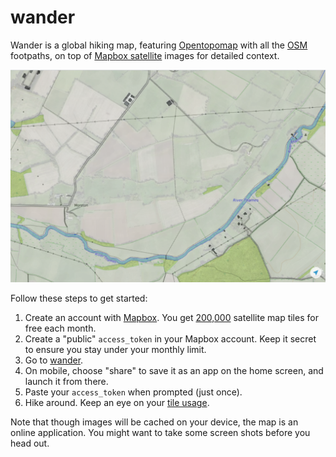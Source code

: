 # wander
Wander is a global hiking map, featuring [Opentopomap](https://opentopomap.org/about)
with all the [OSM](https://www.openstreetmap.org) footpaths,
on top of [Mapbox satellite](https://www.mapbox.com/maps/satellite/) images for detailed context.

![Screenshot](screenshot.png)

Follow these steps to get started:

1. Create an account with [Mapbox](https://www.mapbox.com/). You get [200,000](https://www.mapbox.com/pricing/#gltile) satellite map tiles for free each month.
1. Create a "public" `access_token` in your Mapbox account. Keep it secret to ensure you stay under your monthly limit.
1. Go to [wander](https://wander.ysstems.nl).
1. On mobile, choose "share" to save it as an app on the home screen, and launch it from there.
1. Paste your `access_token` when prompted (just once).
1. Hike around. Keep an eye on your [tile usage](https://account.mapbox.com/).

Note that though images will be cached on your device, the map is an online application.
You might want to take some screen shots before you head out.
